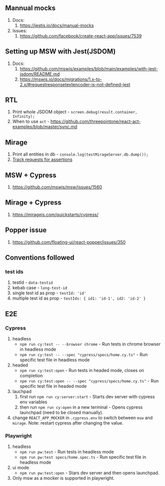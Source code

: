 ## Mannual mocks

1. Docs:
   1. https://jestjs.io/docs/manual-mocks
1. Issues:
   1. https://github.com/facebook/create-react-app/issues/7539

## Setting up MSW with Jest(JSDOM)

1. Docs:
   1. https://github.com/mswjs/examples/blob/main/examples/with-jest-jsdom/README.md
   2. https://mswjs.io/docs/migrations/1.x-to-2.x/#requestresponsetextencoder-is-not-defined-jest

## RTL

1. Print whole JSDOM object - `screen.debug(result.container, Infinity);`
2. When to use `act` - https://github.com/threepointone/react-act-examples/blob/master/sync.md

## Mirage

1. Print all entities in db - `console.log(testMirageServer.db.dump());`
2. [Track requests for assertions](https://miragejs.com/docs/testing/assertions/#asserting-against-handled-requests-and-responses)

## MSW + Cypress

1. https://github.com/mswjs/msw/issues/1560

## Mirage + Cypress

1. https://miragejs.com/quickstarts/cypress/

## Popper issue

1. https://github.com/floating-ui/react-popper/issues/350

## Conventions followed

### test ids

1. testId - `data-testid`
2. kebab case - `long-test-id`
3. single test id as prop - `testId: 'id'`
4. multiple test id as prop - `testIds: { id1: 'id-1', id2: 'id-2' }`

## E2E

### Cypress

1. headless
   - `npm run cy:test -- --browser chrome` - Run tests in chrome browser in headless mode
   - `npm run cy:test -- --spec "cypress/specs/home.cy.ts"` - Run specific test file in headless mode
2. headed
   - `npm run cy:test:open` - Run tests in headed mode, closes on completion
   - `npm run cy:test:open -- --spec "cypress/specs/home.cy.ts"` - Run specific test file in headed mode
3. lauchpad
   1. first run `npm run cy:server:start` - Starts dev server with cypress env variables
   2. then run `npm run cy:open` in a new terminal - Opens cypress launchpad (need to be closed manually).
4. change `REACT_APP_MOCKER` in `.cypress.env` to switch between `msw` and `mirage`. Note: restart cypress after changing the value.

### Playwright

1. headless
   - `npm run pw:test` - Run tests in headless mode
   - `npm run pw:test specs/home.spec.ts` - Run specific test file in headless mode
2. ui mode
   - `npm run pw:test:open` - Stars dev server and then opens launchpad.
3. Only msw as a mocker is supported in playwright.
